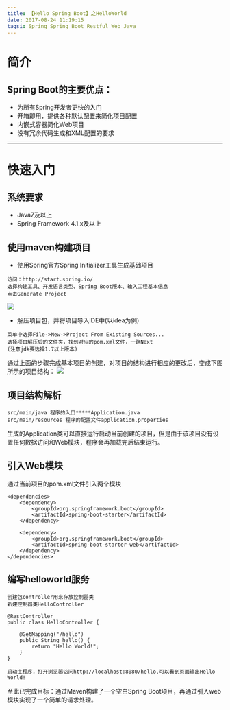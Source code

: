 ```yaml
---
title: 【Hello Spring Boot】之HelloWorld
date: 2017-08-24 11:19:15
tagsi: Spring Spring Boot Restful Web Java
---
```

# 简介
## Spring Boot的主要优点：

* 为所有Spring开发者更快的入门
* 开箱即用，提供各种默认配置来简化项目配置
* 内嵌式容器简化Web项目
* 没有冗余代码生成和XML配置的要求

-------
# 快速入门
## 系统要求
* Java7及以上
* Spring Framework 4.1.x及以上

## 使用maven构建项目
* 使用Spring官方Spring Initializer工具生成基础项目

```
访问：http://start.spring.io/
选择构建工具、开发语言类型、Spring Boot版本、输入工程基本信息
点击Generate Project
```
![](http://ounvdrscf.bkt.clouddn.com/001.png)

* 解压项目包，并将项目导入IDE中(以idea为例)
    
```
菜单中选择File->New->Project From Existing Sources...
选择项目解压后的文件夹，找到对应的pom.xml文件，一路Next
(注意jdk要选择1.7以上版本)
```
通过上面的步骤完成基本项目的创建，对项目的结构进行相应的更改后，变成下图所示的项目结构：
![](http://ounvdrscf.bkt.clouddn.com/blog002.png)

## 项目结构解析

```
src/main/java 程序的入口*****Application.java
src/main/resources 程序的配置文件application.properties
```
生成的Application类可以直接运行启动当前创建的项目，但是由于该项目没有设置任何数据访问和Web模块，程序会再加载完后结束运行。
## 引入Web模块
通过当前项目的pom.xml文件引入两个模块

```
<dependencies>
    <dependency>
        <groupId>org.springframework.boot</groupId>
        <artifactId>spring-boot-starter</artifactId>
    </dependency>
    
    <dependency>
        <groupId>org.springframework.boot</groupId>
        <artifactId>spring-boot-starter-web</artifactId>
    </dependency>
</dependencies>
```

## 编写helloworld服务

```
创建包controller用来存放控制器类
新建控制器类HelloController

@RestController
public class HelloController {

    @GetMapping("/hello")
    public String hello() {
        return "Hello World!";
    }
}

启动主程序，打开浏览器访问http://localhost:8080/hello,可以看到页面输出Hello World!
```

至此已完成目标：通过Maven构建了一个空白Spring Boot项目，再通过引入web模块实现了一个简单的请求处理。
